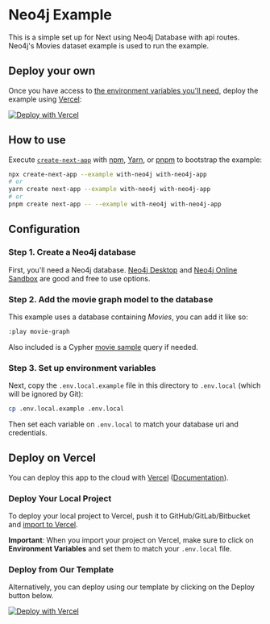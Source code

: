# Neo4j Example

This is a simple set up for Next using Neo4j Database with api routes. Neo4j's Movies dataset example is used to run the example.

## Deploy your own

Once you have access to [the environment variables you'll need](#step-3-set-up-environment-variables), deploy the example using [Vercel](https://vercel.com?utm_source=github&utm_medium=readme&utm_campaign=next-example):

[![Deploy with Vercel](https://vercel.com/button)](https://vercel.com/new/git/external?repository-url=https://github.com/vercel/next.js/tree/canary/examples/with-neo4j&project-name=with-neo4j&repository-name=with-neo4j&env=NEO4J_URI,NEO4J_USER,NEO4J_PASSWORD&envDescription=Required%20to%20connect%20the%20app%20with%20a%20Neo4j%20database&envLink=https://github.com/vercel/next.js/tree/canary/examples/with-neo4j%23step-3-set-up-environment-variables)

## How to use

Execute [`create-next-app`](https://github.com/vercel/next.js/tree/canary/packages/create-next-app) with [npm](https://docs.npmjs.com/cli/init), [Yarn](https://yarnpkg.com/lang/en/docs/cli/create/), or [pnpm](https://pnpm.io) to bootstrap the example:

```bash
npx create-next-app --example with-neo4j with-neo4j-app
# or
yarn create next-app --example with-neo4j with-neo4j-app
# or
pnpm create next-app -- --example with-neo4j with-neo4j-app
```

## Configuration

### Step 1. Create a Neo4j database

First, you'll need a Neo4j database. [Neo4j Desktop](https://neo4j.com/download/) and [Neo4j Online Sandbox](https://neo4j.com/sandbox/) are good and free to use options.

### Step 2. Add the movie graph model to the database

This example uses a database containing _Movies_, you can add it like so:

```bash
:play movie-graph
```

Also included is a Cypher [movie sample](./movie-sample.md) query if needed.

### Step 3. Set up environment variables

Next, copy the `.env.local.example` file in this directory to `.env.local` (which will be ignored by Git):

```bash
cp .env.local.example .env.local
```

Then set each variable on `.env.local` to match your database uri and credentials.

## Deploy on Vercel

You can deploy this app to the cloud with [Vercel](https://vercel.com?utm_source=github&utm_medium=readme&utm_campaign=next-example) ([Documentation](https://nextjs.org/docs/deployment)).

### Deploy Your Local Project

To deploy your local project to Vercel, push it to GitHub/GitLab/Bitbucket and [import to Vercel](https://vercel.com/new?utm_source=github&utm_medium=readme&utm_campaign=next-example).

**Important**: When you import your project on Vercel, make sure to click on **Environment Variables** and set them to match your `.env.local` file.

### Deploy from Our Template

Alternatively, you can deploy using our template by clicking on the Deploy button below.

[![Deploy with Vercel](https://vercel.com/button)](https://vercel.com/new/git/external?repository-url=https://github.com/vercel/next.js/tree/canary/examples/with-neo4j&project-name=with-neo4j&repository-name=with-neo4j&env=NEO4J_URI,NEO4J_USER,NEO4J_PASSWORD&envDescription=Required%20to%20connect%20the%20app%20with%20a%20Neo4j%20database&envLink=https://github.com/vercel/next.js/tree/canary/examples/with-neo4j%23step-3-set-up-environment-variables)
